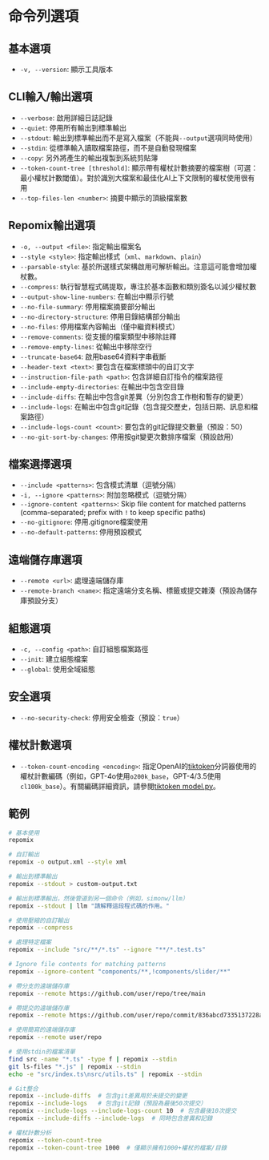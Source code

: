 # 命令列選項

## 基本選項
- `-v, --version`: 顯示工具版本

## CLI輸入/輸出選項
- `--verbose`: 啟用詳細日誌記錄
- `--quiet`: 停用所有輸出到標準輸出
- `--stdout`: 輸出到標準輸出而不是寫入檔案（不能與`--output`選項同時使用）
- `--stdin`: 從標準輸入讀取檔案路徑，而不是自動發現檔案
- `--copy`: 另外將產生的輸出複製到系統剪貼簿
- `--token-count-tree [threshold]`: 顯示帶有權杖計數摘要的檔案樹（可選：最小權杖計數閾值）。對於識別大檔案和最佳化AI上下文限制的權杖使用很有用
- `--top-files-len <number>`: 摘要中顯示的頂級檔案數

## Repomix輸出選項
- `-o, --output <file>`: 指定輸出檔案名
- `--style <style>`: 指定輸出樣式（`xml`、`markdown`、`plain`）
- `--parsable-style`: 基於所選樣式架構啟用可解析輸出。注意這可能會增加權杖數。
- `--compress`: 執行智慧程式碼提取，專注於基本函數和類別簽名以減少權杖數
- `--output-show-line-numbers`: 在輸出中顯示行號
- `--no-file-summary`: 停用檔案摘要部分輸出
- `--no-directory-structure`: 停用目錄結構部分輸出
- `--no-files`: 停用檔案內容輸出（僅中繼資料模式）
- `--remove-comments`: 從支援的檔案類型中移除註釋
- `--remove-empty-lines`: 從輸出中移除空行
- `--truncate-base64`: 啟用base64資料字串截斷
- `--header-text <text>`: 要包含在檔案標頭中的自訂文字
- `--instruction-file-path <path>`: 包含詳細自訂指令的檔案路徑
- `--include-empty-directories`: 在輸出中包含空目錄
- `--include-diffs`: 在輸出中包含git差異（分別包含工作樹和暫存的變更）
- `--include-logs`: 在輸出中包含git記錄（包含提交歷史，包括日期、訊息和檔案路徑）
- `--include-logs-count <count>`: 要包含的git記錄提交數量（預設：50）
- `--no-git-sort-by-changes`: 停用按git變更次數排序檔案（預設啟用）

## 檔案選擇選項
- `--include <patterns>`: 包含模式清單（逗號分隔）
- `-i, --ignore <patterns>`: 附加忽略模式（逗號分隔）
- `--ignore-content <patterns>`: Skip file content for matched patterns (comma-separated; prefix with `!` to keep specific paths)
- `--no-gitignore`: 停用.gitignore檔案使用
- `--no-default-patterns`: 停用預設模式

## 遠端儲存庫選項
- `--remote <url>`: 處理遠端儲存庫
- `--remote-branch <name>`: 指定遠端分支名稱、標籤或提交雜湊（預設為儲存庫預設分支）

## 組態選項
- `-c, --config <path>`: 自訂組態檔案路徑
- `--init`: 建立組態檔案
- `--global`: 使用全域組態

## 安全選項
- `--no-security-check`: 停用安全檢查（預設：`true`）

## 權杖計數選項
- `--token-count-encoding <encoding>`: 指定OpenAI的[tiktoken](https://github.com/openai/tiktoken)分詞器使用的權杖計數編碼（例如，GPT-4o使用`o200k_base`，GPT-4/3.5使用`cl100k_base`）。有關編碼詳細資訊，請參閱[tiktoken model.py](https://github.com/openai/tiktoken/blob/main/tiktoken/model.py#L24)。


## 範例

```bash
# 基本使用
repomix

# 自訂輸出
repomix -o output.xml --style xml

# 輸出到標準輸出
repomix --stdout > custom-output.txt

# 輸出到標準輸出，然後管道到另一個命令（例如，simonw/llm）
repomix --stdout | llm "請解釋這段程式碼的作用。"

# 使用壓縮的自訂輸出
repomix --compress

# 處理特定檔案
repomix --include "src/**/*.ts" --ignore "**/*.test.ts"

# Ignore file contents for matching patterns
repomix --ignore-content "components/**,!components/slider/**"

# 帶分支的遠端儲存庫
repomix --remote https://github.com/user/repo/tree/main

# 帶提交的遠端儲存庫
repomix --remote https://github.com/user/repo/commit/836abcd7335137228ad77feb28655d85712680f1

# 使用簡寫的遠端儲存庫
repomix --remote user/repo

# 使用stdin的檔案清單
find src -name "*.ts" -type f | repomix --stdin
git ls-files "*.js" | repomix --stdin
echo -e "src/index.ts\nsrc/utils.ts" | repomix --stdin

# Git整合
repomix --include-diffs  # 包含git差異用於未提交的變更
repomix --include-logs   # 包含git記錄（預設為最後50次提交）
repomix --include-logs --include-logs-count 10  # 包含最後10次提交
repomix --include-diffs --include-logs  # 同時包含差異和記錄

# 權杖計數分析
repomix --token-count-tree
repomix --token-count-tree 1000  # 僅顯示擁有1000+權杖的檔案/目錄
```

